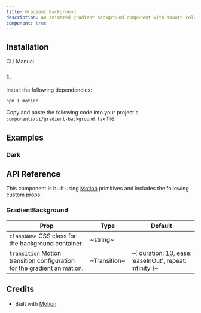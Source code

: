 ```yaml
---
title: Gradient Background
description: An animated gradient background component with smooth color transitions and customizable timing.
component: true
---
```


## Installation

CLI
Manual

### 1.

Install the following dependencies:

```bash
npm i motion
```

Copy and paste the following code into your project's `components/ui/gradient-background.tsx` file.

## Examples

### Dark

## API Reference

This component is built using [Motion](https://motion.dev/) primitives and includes the following custom props:

### GradientBackground

| **Prop**                                                                 | **Type**     | **Default**                                               |
| ------------------------------------------------------------------------ | ------------ | --------------------------------------------------------- |
| `className` CSS class for the background container.                      | ~string~     |                                                           |
| `transition` Motion transition configuration for the gradient animation. | ~Transition~ | ~\{ duration: 10, ease: 'easeInOut', repeat: Infinity \}~ |

## Credits

- Built with [Motion](https://motion.dev/).
